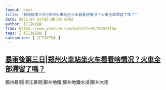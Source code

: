 ```yaml
---
layout: post
title: "暴雨後第三日|郑州火車站坐火车看看啥情况？火車全部滯留了嗎？"
date: 2021-07-25T02:00:05.000Z
author: 打工妹四妹
from: https://www.youtube.com/watch?v=NiY99Gt8TGw
tags: [ 打工妹四妹 ]
categories: [ 打工妹四妹 ]
---
```

<!--1627178405000-->
[暴雨後第三日|郑州火車站坐火车看看啥情况？火車全部滯留了嗎？](https://www.youtube.com/watch?v=NiY99Gt8TGw)
------

<div>
鄭州暴雨|浙江暴雨|鄭州地鐵|鄭州地鐵水浸|鄭州大雨
</div>
